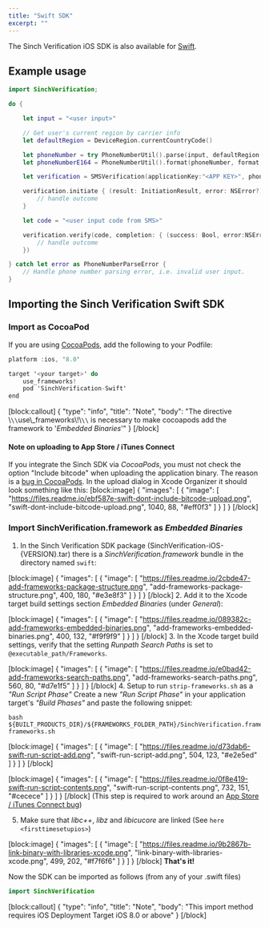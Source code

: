 ```yaml
---
title: "Swift SDK"
excerpt: ""
---
```

The Sinch Verification iOS SDK is also available for [Swift](https://developer.apple.com/).

## Example usage
```swift
import SinchVerification;

do {

    let input = "<user input>"

    // Get user's current region by carrier info
    let defaultRegion = DeviceRegion.currentCountryCode()

    let phoneNumber = try PhoneNumberUtil().parse(input, defaultRegion:defaultRegion)
    let phoneNumberE164 = PhoneNumberUtil().format(phoneNumber, format: PhoneNumberFormat.E164)

    let verification = SMSVerification(applicationKey:"<APP KEY>", phoneNumber: phoneNumberInE164)

    verification.initiate { (result: InitiationResult, error: NSError?) -> Void in
        // handle outcome
    }

    let code = "<user input code from SMS>"

    verification.verify(code, completion: { (success: Bool, error:NSError?) -> Void in
        // handle outcome
    })

} catch let error as PhoneNumberParseError {
    // Handle phone number parsing error, i.e. invalid user input.
}
```


## Importing the Sinch Verification Swift SDK

### Import as CocoaPod

If you are using [CocoaPods](http://www.cocoapods.org), add the following to your Podfile:
```objectivec
platform :ios, '8.0'

target '<your target>' do
    use_frameworks!
    pod 'SinchVerification-Swift'
end
```



[block:callout]
{
  "type": "info",
  "title": "Note",
  "body": "The directive \\`\\`use\\_frameworks\\!\\`\\` is necessary to make cocoapods add the framework to '*Embedded Binaries*'"
}
[/block]
#### Note on uploading to App Store / iTunes Connect

If you integrate the Sinch SDK via *CocoaPods*, you must not check the option "Include bitcode" when uploading the application binary. The reason is a [bug in CocoaPods](https://github.com/CocoaPods/CocoaPods/issues/4624). In the upload dialog in Xcode Organizer it should look something like this:
[block:image]
{
  "images": [
    {
      "image": [
        "https://files.readme.io/ebf587e-swift-dont-include-bitcode-upload.png",
        "swift-dont-include-bitcode-upload.png",
        1040,
        88,
        "#eff0f3"
      ]
    }
  ]
}
[/block]
### Import SinchVerification.framework as *Embedded Binaries*

1.  In the Sinch Verification SDK package (SinchVerification-iOS-{VERSION}.tar) there is a *SinchVerification.framework* bundle in the directory named `swift`:

[block:image]
{
  "images": [
    {
      "image": [
        "https://files.readme.io/2cbde47-add-frameworks-package-structure.png",
        "add-frameworks-package-structure.png",
        400,
        180,
        "#e3e8f3"
      ]
    }
  ]
}
[/block]
2.  Add it to the Xcode target build settings section *Embedded Binaries* (under *General*):

[block:image]
{
  "images": [
    {
      "image": [
        "https://files.readme.io/089382c-add-frameworks-embedded-binaries.png",
        "add-frameworks-embedded-binaries.png",
        400,
        132,
        "#f9f9f9"
      ]
    }
  ]
}
[/block]
3.  In the Xcode target build settings, verify that the setting *Runpath Search Paths* is set to `@executable_path/Frameworks`.

[block:image]
{
  "images": [
    {
      "image": [
        "https://files.readme.io/e0bad42-add-frameworks-search-paths.png",
        "add-frameworks-search-paths.png",
        560,
        80,
        "#d7e1f5"
      ]
    }
  ]
}
[/block]
4.  Setup to run `strip-frameworks.sh` as a *"Run Script Phase"*
Create a new *"Run Script Phase"* in your application target's *"Build Phases"* and paste the following snippet:

```shell
bash ${BUILT_PRODUCTS_DIR}/${FRAMEWORKS_FOLDER_PATH}/SinchVerification.framework/strip-frameworks.sh
```



[block:image]
{
  "images": [
    {
      "image": [
        "https://files.readme.io/d73dab6-swift-run-script-add.png",
        "swift-run-script-add.png",
        504,
        123,
        "#e2e5ed"
      ]
    }
  ]
}
[/block]

[block:image]
{
  "images": [
    {
      "image": [
        "https://files.readme.io/0f8e419-swift-run-script-contents.png",
        "swift-run-script-contents.png",
        732,
        151,
        "#cecece"
      ]
    }
  ]
}
[/block]
(This step is required to work around an [App Store / iTunes Connect bug](http://www.openradar.meradar?id=6409498411401216))

5.  Make sure that *libc++*, *libz* and *libicucore* are linked (See `here <firsttimesetupios>`)

[block:image]
{
  "images": [
    {
      "image": [
        "https://files.readme.io/9b2867b-link-binary-with-libraries-xcode.png",
        "link-binary-with-libraries-xcode.png",
        499,
        202,
        "#f7f6f6"
      ]
    }
  ]
}
[/block]
**That's it\!**

Now the SDK can be imported as follows (from any of your .swift files)
```swift
import SinchVerification
```



[block:callout]
{
  "type": "info",
  "title": "Note",
  "body": "This import method requires iOS Deployment Target iOS 8.0 or above"
}
[/block]